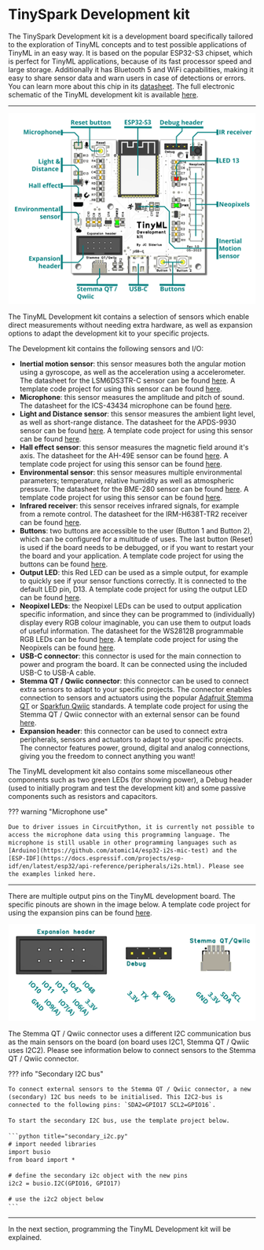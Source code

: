 # TinySpark Development kit

The TinySpark Development kit is a development board specifically tailored to the exploration of TinyML concepts and to test possible applications of TinyML in an easy way. It is based on the popular ESP32-S3 chipset, which is perfect for TinyML applications, because of its fast processor speed and large storage. Additionally it has Bluetooth 5 and WiFi capabilities, making it easy to share sensor data and warn users in case of detections or errors. You can learn more about this chip in its [datasheet](../assets/datasheets/esp32-s3-wroom-1.pdf). The full electronic schematic of the TinyML development kit is available [here](../assets/datasheets/tinyml_development_kit.pdf).

---

![TinyML Development kit](../assets/images/devboard_annotated.png)

The TinyML Development kit contains a selection of sensors which enable direct measurements without needing extra hardware, as well as expansion options to adapt the development kit to your specific projects.

The Development kit contains the following sensors and I/O:

- **Inertial motion sensor**: this sensor measures both the angular motion using a gyroscope, as well as the acceleration using a accelerometer. The datasheet for the LSM6DS3TR-C sensor can be found [here](../assets/datasheets/lsm6ds3tr-c.pdf). A template code project for using this sensor can be found [here](https://github.com/j-siderius/TinySpark/blob/main/docs/assets/examples/motion_sensor.py).
- **Microphone**: this sensor measures the amplitude and pitch of sound. The datasheet for the ICS-43434 microphone can be found [here](../assets/datasheets/ics-43434.pdf).
- **Light and Distance sensor**: this sensor measures the ambient light level, as well as short-range distance. The datasheet for the APDS-9930 sensor can be found [here](../assets/datasheets/apds-9930.pdf). A template code project for using this sensor can be found [here](https://github.com/j-siderius/TinySpark/blob/main/docs/assets/examples/light_distance_sensor.py).
- **Hall effect sensor**: this sensor measures the magnetic field around it's axis. The datasheet for the AH-49E sensor can be found [here](../assets/datasheets/ah-49e.pdf). A template code project for using this sensor can be found [here](https://github.com/j-siderius/TinySpark/blob/main/docs/assets/examples/hall_effect_sensor.py).
- **Environmental sensor**: this sensor measures multiple environmental parameters; temperature, relative humidity as well as atmospheric pressure. The datasheet for the BME-280 sensor can be found [here](../assets/datasheets/bme-280.pdf). A template code project for using this sensor can be found [here](https://github.com/j-siderius/TinySpark/blob/main/docs/assets/examples/environmental_sensor.py).
- **Infrared receiver**: this sensor receives infrared signals, for example from a remote control. The datasheet for the IRM-H638T-TR2 receiver can be found [here](../assets/datasheets/irm-h638t-tr2.pdf).
- **Buttons**: two buttons are accessible to the user (Button 1 and Button 2), which can be configured for a multitude of uses. The last button (Reset) is used if the board needs to be debugged, or if you want to restart your the board and your application. A template code project for using the buttons can be found [here](https://github.com/j-siderius/TinySpark/blob/main/docs/assets/examples/led.py).
- **Output LED**: this Red LED can be used as a simple output, for example to quickly see if your sensor functions correctly. It is connected to the default LED pin, D13. A template code project for using the output LED can be found [here](https://github.com/j-siderius/TinySpark/blob/main/docs/assets/examples/led.py).
- **Neopixel LEDs**: the Neopixel LEDs can be used to output application specific information, and since they can be programmed to (individually) display every RGB colour imaginable, you can use them to output loads of useful information. The datasheet for the WS2812B programmable RGB LEDs can be found [here](../assets/datasheets/ws2812b.pdf). A template code project for using the Neopixels can be found [here](https://github.com/j-siderius/TinySpark/blob/main/docs/assets/examples/neopixel_rainbow.py).
- **USB-C connector**: this connector is used for the main connection to power and program the board. It can be connected using the included USB-C to USB-A cable.
- **Stemma QT / Qwiic connector**: this connector can be used to connect extra sensors to adapt to your specific projects. The connector enables connection to sensors and actuators using the popular [Adafruit Stemma QT](https://www.adafruit.com/category/620) or [Sparkfun Qwiic](https://www.sparkfun.com/categories/399) standards. A template code project for using the Stemma QT / Qwiic connector with an external sensor can be found [here]().
- **Expansion header**: this connector can be used to connect extra peripherals, sensors and actuators to adapt to your specific projects. The connector features power, ground, digital and analog connections, giving you the freedom to connect anything you want!

The TinyML development kit also contains some miscellaneous other components such as two green LEDs (for showing power), a Debug header (used to initially program and test the development kit) and some passive components such as resistors and capacitors.

??? warning "Microphone use"

    Due to driver issues in CircuitPython, it is currently not possible to access the microphone data using this programming language. The microphone is still usable in other programming languages such as [Arduino](https://github.com/atomic14/esp32-i2s-mic-test) and the [ESP-IDF](https://docs.espressif.com/projects/esp-idf/en/latest/esp32/api-reference/peripherals/i2s.html). Please see the examples linked here.

---

There are multiple output pins on the TinyML development board. The specific pinouts are shown in the image below. A template code project for using the expansion pins can be found [here](https://github.com/j-siderius/TinySpark/blob/main/docs/assets/examples/expansion_header.py). 

![TinyML devkit pinouts](../assets/images/header_pins.png)

The Stemma QT / Qwiic connector uses a different I2C communication bus as the main sensors on the board (on board uses I2C1, Stemma QT / Qwiic uses I2C2). Please see information below to connect sensors to the Stemma QT / Qwiic connector.

??? info "Secondary I2C bus"

    To connect external sensors to the Stemma QT / Qwiic connector, a new (secondary) I2C bus needs to be initialised. This I2C2-bus is connected to the following pins: `SDA2=GPIO17 SCL2=GPIO16`.

    To start the secondary I2C bus, use the template project below.

    ```python title="secondary_i2c.py"
    # import needed libraries
    import busio
    from board import *

    # define the secondary i2c object with the new pins
    i2c2 = busio.I2C(GPIO16, GPIO17)

    # use the i2c2 object below
    ```

---

In the next section, programming the TinyML Development kit will be explained.
